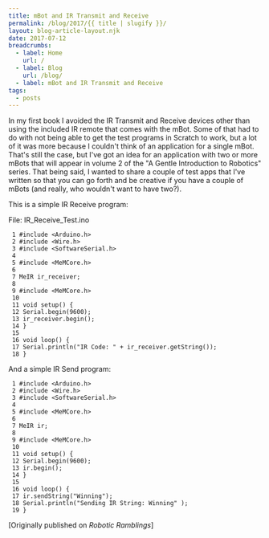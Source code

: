 ```yaml
---
title: mBot and IR Transmit and Receive
permalink: /blog/2017/{{ title | slugify }}/
layout: blog-article-layout.njk
date: 2017-07-12
breadcrumbs:
  - label: Home
    url: /
  - label: Blog
    url: /blog/
  - label: mBot and IR Transmit and Receive
tags:
  - posts
---
```


<!-- Excerpt Start -->

In my first book I avoided the IR Transmit and Receive devices other than using the included IR remote that comes with the mBot. Some of that had to do with not being able to get the test programs in Scratch to work, but a lot of it was more because I couldn't think of an application for a single mBot. That's still the case, but I've got an idea for an application with two or more mBots that will appear in volume 2 of the "A Gentle Introduction to Robotics" series. That being said, I wanted to share a couple of test apps that I've written so that you can go forth and be creative if you have a couple of mBots (and really, who wouldn't want to have two?).

<!-- Excerpt End -->

This is a simple IR Receive program:

File: IR_Receive_Test.ino

```
 1 #include <Arduino.h>
 2 #include <Wire.h>
 3 #include <SoftwareSerial.h>
 4
 5 #include <MeMCore.h>
 6
 7 MeIR ir_receiver;
 8
 9 #include <MeMCore.h>
 10
 11 void setup() {
 12 Serial.begin(9600);
 13 ir_receiver.begin();
 14 }
 15
 16 void loop() {
 17 Serial.println("IR Code: " + ir_receiver.getString());
 18 }
```

And a simple IR Send program:

```
 1 #include <Arduino.h>
 2 #include <Wire.h>
 3 #include <SoftwareSerial.h>
 4
 5 #include <MeMCore.h>
 6
 7 MeIR ir;
 8
 9 #include <MeMCore.h>
 10
 11 void setup() {
 12 Serial.begin(9600);
 13 ir.begin();
 14 }
 15
 16 void loop() {
 17 ir.sendString("Winning");
 18 Serial.println("Sending IR String: Winning" );
 19 }
```

 <div class="center-text">

[Originally published on _Robotic Ramblings_]

</div>
